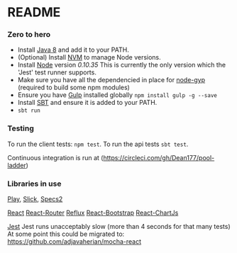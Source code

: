 # README #



### Zero to hero ###
 - Install [Java 8](http://www.oracle.com/technetwork/java/javase/downloads/jdk8-downloads-2133151.html) and add it to your PATH.
 - (Optional) Install [NVM](https://github.com/creationix/nvm) to manage Node versions.
 - Install [Node](https://nodejs.org/) version *0.10.35* This is currently the only version which the 'Jest' test runner supports.
 - Make sure you have all the dependencied in place for [node-gyp](https://github.com/TooTallNate/node-gyp) (required to build some npm modules)
 - Ensure you have [Gulp](http://gulpjs.com/) installed globally `npm install gulp -g --save`
 - Install [SBT](http://www.scala-sbt.org/download.html) and ensure it is added to your PATH.
 - `sbt run`

   
### Testing ###
To run the client tests: `npm test`.
To run the api tests `sbt test`.

Continuous integration is run at (https://circleci.com/gh/Dean177/pool-ladder)

### Libraries in use ###
[Play](https://www.playframework.com/documentation/2.4.x/Home),
[Slick](http://slick.typesafe.com/doc/3.0.0/), 
[Specs2](https://www.playframework.com/documentation/2.4.x/ScalaTestingWithSpecs2)

[React](https://facebook.github.io/react/docs/getting-started.html)
[React-Router](https://github.com/rackt/react-router/blob/master/docs/guides/overview.md)
[Reflux](https://github.com/spoike/refluxjs)
[React-Bootstrap](http://react-bootstrap.github.io/components.html)
[React-ChartJs](https://github.com/jhudson8/react-chartjs)


[Jest](https://facebook.github.io/jest/docs/tutorial.html#content)
Jest runs unacceptably slow (more than 4 seconds for that many tests)
At some point this could be migrated to: https://github.com/adjavaherian/mocha-react